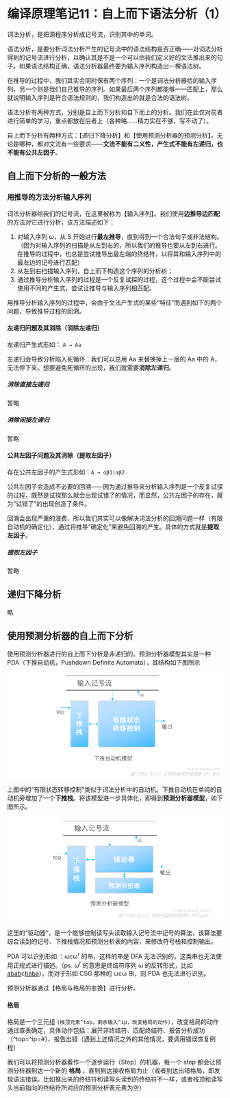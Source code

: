 # 编译原理笔记11：自上而下语法分析（1）

词法分析，是把源程序分析成记号流，识别其中的单词。

语法分析，是要分析词法分析产生的记号流中的语法结构是否正确——对词法分析得到的记号流进行分析，以确认其是不是一个可以由我们定义好的文法推出来的句子。如果语法结构正确，语法分析器最终要为输入序列构造出一棵语法树。

在推导的过程中，我们其实会同时保有两个序列：一个是词法分析器给的输入序列，另一个则是我们自己推导的序列。如果最后两个序列都能够一一匹配上，那么就说明输入序列是符合语法规则的，我们构造出的就是合法的语法树。

语法分析有两种方式，分别是自上而下分析和自下而上的分析。我们在此仅对前者进行简单的学习，重点都放在后者上（各种略……精力实在不够，写不动了）。

自上而下分析有两种方式：【递归下降分析】和【使用预测分析器的预测分析】。无论是哪种，都对文法有一些要求——**文法不能有二义性，产生式不能有左递归，也不能有公共左因子**。



## 自上而下分析的一般方法

### 用推导的方法分析输入序列

词法分析器给我们的记号流，在这里被称为【输入序列】。我们使用**边推导边匹配**的方法对它进行分析，该方法描述如下：

1. 对输入序列 ω，从 S 开始进行**最左推导**，直到得到一个合法句子或非法结构。（因为对输入序列的扫描是从左到右的，所以我们的推导也要从左到右进行。在推导的过程中，也总是尝试推导出最左端的终结符，以将其和输入序列中的最左边的记号进行匹配）
2. 从左到右扫描输入序列，自上而下构造这个序列的分析树；
3. 通过推导分析输入序列的过程是一个反复试探的过程，这个过程中会不断尝试使用不同的产生式，尝试让推导与输入序列相匹配。

用推导分析输入序列的过程中，会由于文法产生式的某些“特征”而遇到如下的两个问题，导致推导过程的回溯。

#### 左递归问题及其消除（消除左递归）

左递归产生式形如： `A → Aa`

左递归会导致分析陷入死循环：我们可以总用 Aa 来替换掉上一层的 Aa 中的 A，无法停下来。想要避免死循环的出现，我们就需要**消除左递归**。

##### 消除直接左递归

暂略

##### 消除间接左递归

暂略

#### 公共左因子问题及其消除（提取左因子）

存在公共左因子的产生式形如：`A → αβ1|αβ2`

公共左因子会造成不必要的回溯——因为通过推导来分析输入序列是一个反复试探的过程，既然是试探那么就会出现试错了的情况，而显然，公共左因子的存在，就为“试错了”的出现创造了条件。

回溯会出现严重的浪费，所以我们其实可以像解决词法分析的回溯问题一样（有限自动机的确定化），通过将推导“确定化”来避免回溯的产生。具体的方式就是**提取左因子**。

##### 提取左因子

暂略



## 递归下降分析

略



## 使用预测分析器的自上而下分析

使用预测分析器进行的自上而下分析是非递归的。预测分析器模型其实是一种 PDA（下推自动机，Pushdown Definite Automata），其结构如下图所示

![](./img/2020-07-22_03-21-18.png)

上图中的“有限状态转移控制”类似于词法分析中的自动机。下推自动机在单纯的自动机旁增加了一个**下推栈**。将该模型进一步具体化，即得到**预测分析器模型**，如下图所示。

![](./img/2020-07-22_03-25-39.png)

这里的“驱动器”，是一个能够控制读写头读取输入记号流中记号的算法，该算法要综合读到的记号、下推栈情况和预测分析表的内容，来修改符号栈和控制输出。

PDA 可以识别形如 ：ωcω<sup>r</sup> 的串，这样的串是 DFA 无法识别的，这类串也无法使用正规式进行描述。（ps. ω<sup>r</sup> 的意思是终结符序列 ω 的反转形式，比如 <u>abab</u>c<u>baba</u>）。而对于形如 CSG 那种的 ωcω 串，则 PDA 也无法进行识别。



预测分析器通过【格局与格局的变换】进行分析。

#### 格局

格局是一个三元组 `(栈顶元素^top，剩余输入^ip，改变格局的动作)`，改变格局的动作通过查表确定，具体动作包括：展开非终结符、匹配终结符、报告分析成功（^top=^ip=#）、报告出错（遇到上述情况之外的其他情况，要调用错误恢复例程）

我们可以将预测分析器看作一个逐步运行（Step）的机器，每一个 step 都会让预测分析器到达一个新的 **格局** ，直到到达接收格局为止（或者到达出错格局，即发现语法错误。比如推出来的终结符和读写头读到的终结符不一样，或者栈顶和读写头当前指向的终结符所对应的预测分析表元素为空）



